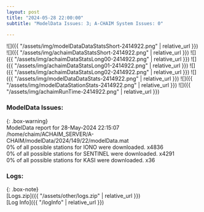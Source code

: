 ```yaml
---
layout: post
title: "2024-05-28 22:00:00"
subtitle: "ModelData Issues: 3; A-CHAIM System Issues: 0"

---
```


![]({{ "/assets/img/modelDataDataStatsShort-2414922.png" | relative_url }})
![]({{ "/assets/img/achaimDataStatsShort-2414922.png" | relative_url }})
![]({{ "/assets/img/achaimDataStatsLong00-2414922.png" | relative_url }})
![]({{ "/assets/img/achaimDataStatsLong01-2414922.png" | relative_url }})
![]({{ "/assets/img/achaimDataStatsLong02-2414922.png" | relative_url }})
![]({{ "/assets/img/modelDataDataStats-2414922.png" | relative_url }})
![]({{ "/assets/img/modelDataStationStats-2414922.png" | relative_url }})
![]({{ "/assets/img/achaimRunTime-2414922.png" | relative_url }})


### ModelData Issues:  
  
{: .box-warning}  
 ModelData report for 28-May-2024 22:15:07   
 /home/chaim/ACHAIM_SERVER/A-CHAIM/modelData/2024/149/22/modelData.mat   
 0% of all possible stations for IONO were downloaded. x4836   
 0% of all possible stations for SENTINEL were downloaded. x4291   
 0% of all possible stations for KASI were downloaded. x36   
  


### Logs:  
  
{: .box-note}  
[Logs.zip]({{ "/assets/other/logs.zip" | relative_url }})  
[Log Info]({{ "/logInfo" | relative_url }})  
